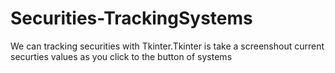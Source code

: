 # Securities-TrackingSystems
 We can tracking securities with Tkinter.Tkinter is take a screenshout current securties values as you click to the button of systems
